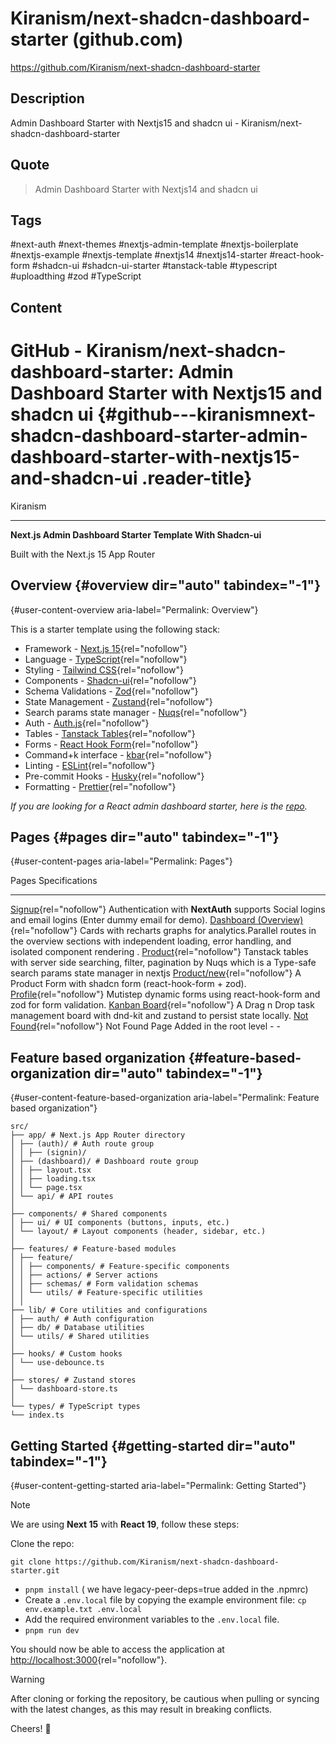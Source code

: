 # Kiranism/next-shadcn-dashboard-starter (github.com)

<https://github.com/Kiranism/next-shadcn-dashboard-starter>

## Description

Admin Dashboard Starter with Nextjs15 and shadcn ui - Kiranism/next-shadcn-dashboard-starter

## Quote

> Admin Dashboard Starter with Nextjs14 and shadcn ui

## Tags

#next-auth #next-themes #nextjs-admin-template #nextjs-boilerplate #nextjs-example #nextjs-template #nextjs14 #nextjs14-starter #react-hook-form #shadcn-ui #shadcn-ui-starter #tanstack-table #typescript #uploadthing #zod #TypeScript

## Content

# GitHub - Kiranism/next-shadcn-dashboard-starter: Admin Dashboard Starter with Nextjs15 and shadcn ui {#github---kiranismnext-shadcn-dashboard-starter-admin-dashboard-starter-with-nextjs15-and-shadcn-ui .reader-title}

Kiranism

------------------------------------------------------------------------

**Next.js Admin Dashboard Starter Template With Shadcn-ui**

Built with the Next.js 15 App Router

## Overview {#overview dir="auto" tabindex="-1"}

[](#overview){#user-content-overview aria-label="Permalink: Overview"}

This is a starter template using the following stack:

-   Framework - [Next.js 15](https://nextjs.org/13){rel="nofollow"}
-   Language - [TypeScript](https://www.typescriptlang.org/){rel="nofollow"}
-   Styling - [Tailwind CSS](https://tailwindcss.com/){rel="nofollow"}
-   Components - [Shadcn-ui](https://ui.shadcn.com/){rel="nofollow"}
-   Schema Validations - [Zod](https://zod.dev/){rel="nofollow"}
-   State Management - [Zustand](https://zustand-demo.pmnd.rs/){rel="nofollow"}
-   Search params state manager - [Nuqs](https://nuqs.47ng.com/){rel="nofollow"}
-   Auth - [Auth.js](https://authjs.dev/){rel="nofollow"}
-   Tables - [Tanstack Tables](https://ui.shadcn.com/docs/components/data-table){rel="nofollow"}
-   Forms - [React Hook Form](https://ui.shadcn.com/docs/components/form){rel="nofollow"}
-   Command+k interface - [kbar](https://kbar.vercel.app/){rel="nofollow"}
-   Linting - [ESLint](https://eslint.org/){rel="nofollow"}
-   Pre-commit Hooks - [Husky](https://typicode.github.io/husky/){rel="nofollow"}
-   Formatting - [Prettier](https://prettier.io/){rel="nofollow"}

*If you are looking for a React admin dashboard starter, here is the [repo](https://github.com/Kiranism/react-shadcn-dashboard-starter).*

## Pages {#pages dir="auto" tabindex="-1"}

[](#pages){#user-content-pages aria-label="Permalink: Pages"}

  Pages                                                                                                   Specifications
  ------------------------------------------------------------------------------------------------------- ----------------------------------------------------------------------------------------------------------------------------------------------------------------
  [Signup](https://next-shadcn-dashboard-starter.vercel.app/){rel="nofollow"}                             Authentication with **NextAuth** supports Social logins and email logins (Enter dummy email for demo).
  [Dashboard (Overview)](https://next-shadcn-dashboard-starter.vercel.app/dashboard){rel="nofollow"}      Cards with recharts graphs for analytics.Parallel routes in the overview sections with independent loading, error handling, and isolated component rendering .
  [Product](https://next-shadcn-dashboard-starter.vercel.app/dashboard/product){rel="nofollow"}           Tanstack tables with server side searching, filter, pagination by Nuqs which is a Type-safe search params state manager in nextjs
  [Product/new](https://next-shadcn-dashboard-starter.vercel.app/dashboard/product/new){rel="nofollow"}   A Product Form with shadcn form (react-hook-form + zod).
  [Profile](https://next-shadcn-dashboard-starter.vercel.app/dashboard/profile){rel="nofollow"}           Mutistep dynamic forms using react-hook-form and zod for form validation.
  [Kanban Board](https://next-shadcn-dashboard-starter.vercel.app/dashboard/kanban){rel="nofollow"}       A Drag n Drop task management board with dnd-kit and zustand to persist state locally.
  [Not Found](https://next-shadcn-dashboard-starter.vercel.app/dashboard/notfound){rel="nofollow"}        Not Found Page Added in the root level
  \-                                                                                                      \-

## Feature based organization {#feature-based-organization dir="auto" tabindex="-1"}

[](#feature-based-organization){#user-content-feature-based-organization aria-label="Permalink: Feature based organization"}

``` {lang="plaintext"}
src/
├── app/ # Next.js App Router directory
│ ├── (auth)/ # Auth route group
│ │ ├── (signin)/
│ ├── (dashboard)/ # Dashboard route group
│ │ ├── layout.tsx
│ │ ├── loading.tsx
│ │ └── page.tsx
│ └── api/ # API routes
│
├── components/ # Shared components
│ ├── ui/ # UI components (buttons, inputs, etc.)
│ └── layout/ # Layout components (header, sidebar, etc.)
│
├── features/ # Feature-based modules
│ ├── feature/
│ │ ├── components/ # Feature-specific components
│ │ ├── actions/ # Server actions
│ │ ├── schemas/ # Form validation schemas
│ │ └── utils/ # Feature-specific utilities
│ │
├── lib/ # Core utilities and configurations
│ ├── auth/ # Auth configuration
│ ├── db/ # Database utilities
│ └── utils/ # Shared utilities
│
├── hooks/ # Custom hooks
│ └── use-debounce.ts
│
├── stores/ # Zustand stores
│ └── dashboard-store.ts
│
└── types/ # TypeScript types
└── index.ts
```

## Getting Started {#getting-started dir="auto" tabindex="-1"}

[](#getting-started){#user-content-getting-started aria-label="Permalink: Getting Started"}

Note

We are using **Next 15** with **React 19**, follow these steps:

Clone the repo:

    git clone https://github.com/Kiranism/next-shadcn-dashboard-starter.git

-   `pnpm install` ( we have legacy-peer-deps=true added in the .npmrc)
-   Create a `.env.local` file by copying the example environment file:
    `cp env.example.txt .env.local`
-   Add the required environment variables to the `.env.local` file.
-   `pnpm run dev`

You should now be able to access the application at [http://localhost:3000](http://localhost:3000/){rel="nofollow"}.

Warning

After cloning or forking the repository, be cautious when pulling or syncing with the latest changes, as this may result in breaking conflicts.

Cheers! 🥂
